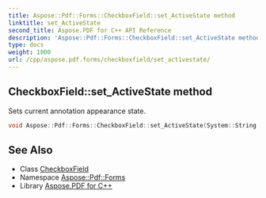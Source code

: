 ```yaml
---
title: Aspose::Pdf::Forms::CheckboxField::set_ActiveState method
linktitle: set_ActiveState
second_title: Aspose.PDF for C++ API Reference
description: 'Aspose::Pdf::Forms::CheckboxField::set_ActiveState method. Sets current annotation appearance state in C++.'
type: docs
weight: 1000
url: /cpp/aspose.pdf.forms/checkboxfield/set_activestate/
---
```

## CheckboxField::set_ActiveState method


Sets current annotation appearance state.

```cpp
void Aspose::Pdf::Forms::CheckboxField::set_ActiveState(System::String value) override
```

## See Also

* Class [CheckboxField](../)
* Namespace [Aspose::Pdf::Forms](../../)
* Library [Aspose.PDF for C++](../../../)
